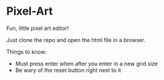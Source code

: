 # Pixel-Art
Fun, little pixel art editor!

Just clone the repo and open the html file in a browser.

Things to know:
- Must press enter when after you enter in a new grid size
- Be wary of the reset button right next to it